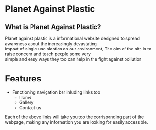 # Planet Against Plastic

## What is Planet Against Plastic?


<p>Planet against plastic is a informational website designed to spread awareness about the increasingly devastating <br>impact of single use plastics on our environment, 
The aim of the site is to raise concern and teach people some very <br>simple and easy ways they too can help in the fight
against pollution </p>

 # Features

 * Functioning navigation bar inluding links too
    * Home
    * Gallery
    * Contact us

Each of the above links will take you too the corrisponding part of the webpage, making any information you are looking for easily accessible.


